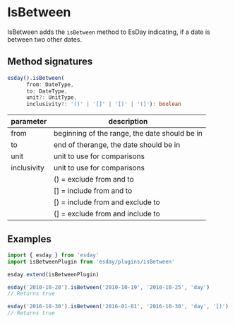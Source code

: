 # IsBetween

IsBetween adds the `isBetween` method to EsDay indicating, if a date is between two other dates.

## Method signatures
```typescript
esday().isBetween(
      from: DateType,
      to: DateType,
      unit?: UnitType,
      inclusivity?: '()' | '[]' | '[)' | '(]'): boolean
```

| parameter   | description                                   |
| ----------- | --------------------------------------------- |
| from        | beginning of the range, the date should be in |
| to          | end of therange, the date should be in        |
| unit        | unit to use for comparisons                   |
| inclusivity | unit to use for comparisons                   |
|             |   () = exclude from and to                    |
|             |   [] = include from and to                    |
|             |   [) = include from and exclude to            |
|             |   (] = exclude from and include to            |

## Examples
```typescript
import { esday } from 'esday'
import isBetweenPlugin from 'esday/plugins/isBetween'

esday.extend(isBetweenPlugin)

esday('2010-10-20').isBetween('2010-10-19', '2010-10-25', 'day')
// Returns true

esday('2016-10-30').isBetween('2016-01-01', '2016-10-30', 'day', '[)')
// Returns true
```
